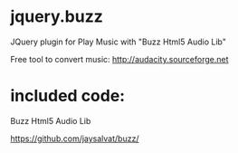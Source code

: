 jquery.buzz
===========

JQuery plugin for Play Music with "Buzz Html5 Audio Lib"


Free tool to convert music:
http://audacity.sourceforge.net

included code:
===========

Buzz Html5 Audio Lib

https://github.com/jaysalvat/buzz/
